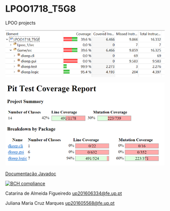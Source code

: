 # LPOO1718_T5G8
LPOO projects

![Coverage](eclema.PNG)

![PIT](PIT.PNG)

[Documentação Javadoc](https://smilingowl.github.io/LPOO1718_T5G8/ "Javadoc")

[![BCH compliance](https://bettercodehub.com/edge/badge/SmilingOwl/LPOO1718_T5G8?branch=master&token=f5bbf7999008c2182ec91c7106ed4ae001b6a899)](https://bettercodehub.com/)


Catarina de Almeida Figueiredo  up201606334@fe.up.pt

Juliana Maria Cruz Marques up201605568@fe.up.pt
